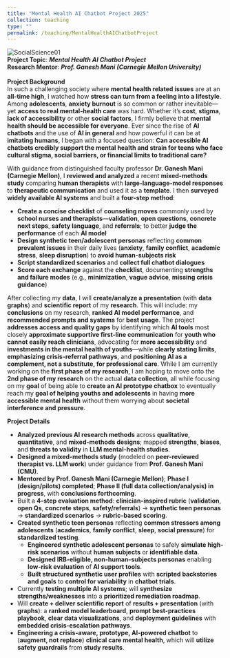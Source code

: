 ```yaml
---
title: "Mental Health AI Chatbot Project 2025"
collection: teaching
type: ""
permalink: /teaching/MentalHealthAIChatbotProject
---
```

![SocialScience01](https://www.tiffu.ca/images/ai1.png)
<br>**Project Topic**: <i>**Mental Health AI Chatbot Project**</i>
<br>**Research Mentor**: <i>**Prof. Ganesh Mani (Carnegie Mellon University)**</i>
<br><br>**Project Background**
<br>In such a challenging society where **mental health related issues** are at an **all-time high**, I watched how **stress can turn from a feeling into a lifestyle**. Among **adolescents**, **anxiety burnout** is so common or rather inevitable—yet **access to real mental-health care** was hard. Whether it’s **cost**, **stigma**, **lack of accessibility** or other **social factors**, I firmly believe that **mental health should be accessible for everyone**. Ever since the rise of **AI chatbots** and the use of **AI in general** and how powerful it can be at **imitating humans**, I began with a focused question: **Can accessible AI chatbots credibly support the mental health and strain for teens who face cultural stigma, social barriers, or financial limits to traditional care?**

With guidance from distinguished faculty professor **Dr. Ganesh Mani (Carnegie Mellon)**, I **reviewed and analyzed** a recent **mixed-methods study** comparing **human therapists** with **large-language-model responses** to **therapeutic communication** and used it as a **template**. I then **surveyed widely available AI systems** and built a **four-step method**:
* **Create a concise checklist** of **counseling moves** commonly used by **school nurses and therapists**—**validation**, **open questions**, **concrete next steps**, **safety language**, and **referrals**; to better **judge the performance** of each **AI model**
* **Design synthetic teen/adolescent personas** reflecting **common prevalent issues** in their daily lives (**anxiety**, **family conflict**, **academic stress**, **sleep disruption**) to **avoid human-subjects risk**
*  **Script standardized scenarios** and **collect full chatbot dialogues**
*  **Score each exchange** against the **checklist**, documenting **strengths and failure modes** (e.g., **minimization**, **vague advice**, **missing crisis guidance**)

After collecting my **data**, I will **create/analyze a presentation** (with **data graphs**) and **scientific report** of my **research**. This will include: my **conclusions** on my research, **ranked AI model performance**, and **recommended prompts and systems** for **best usage**. The project **addresses access and quality gaps** by identifying which **AI tools** most closely **approximate supportive first-line communication** for **youth who cannot easily reach clinicians**, advocating for **more accessibility** and **investments in the mental health of youths**—while **clearly stating limits**, **emphasizing crisis-referral pathways**, and **positioning AI as a complement, not a substitute, for professional care**. While I am currently working on the **first phase of my research**, I am hoping to move onto the **2nd phase of my research** on the actual **data collection**, all while focusing on my **goal** of being able to **create an AI prototype chatbox** to eventually reach my **goal of helping youths and adolescents** in having **more accessible mental health** without them worrying about **societal interference and pressure**.

**Project Details**
* **Analyzed previous AI research methods** across **qualitative**, **quantitative**, and **mixed-methods designs**; mapped **strengths**, **biases**, and **threats to validity** in **LLM mental-health studies**.
* **Designed a mixed-methods study** (modeled on **peer-reviewed therapist vs. LLM work**) under guidance from **Prof. Ganesh Mani (CMU)**.
* **Mentored by Prof. Ganesh Mani (Carnegie Mellon)**; **Phase I (design/pilots) completed**; **Phase II (full data collection/analysis) in progress**, with **conclusions forthcoming**.
* Built a **4-step evaluation method**: **clinician-inspired rubric** (**validation**, **open Qs**, **concrete steps**, **safety/referrals**) → **synthetic teen personas** → **standardized scenarios** → **rubric-based scoring**.
* **Created synthetic teen personas** reflecting **common stressors among adolescents** (**academics**, **family conflict**, **sleep**, **social pressure**) for **standardized testing**.
  * **Engineered synthetic adolescent personas** to safely **simulate high-risk scenarios** without **human subjects** or **identifiable data**.
  * **Designed IRB-eligible, non-human-subjects personas** enabling **low-risk evaluation** of **AI support tools**.
  * **Built structured synthetic user profiles** with **scripted backstories and goals** to **control for variability** in **chatbot trials**.
* Currently **testing multiple AI systems**; will **synthesize strengths/weaknesses** into a **prioritized remediation roadmap**.
* Will **create + deliver scientific report** of **results + presentation** (with **graphs**): a **ranked model leaderboard**, **prompt best-practices playbook**, **clear data visualizations**, and **deployment guidelines** with **embedded crisis-escalation pathways**.
* **Engineering a crisis-aware, prototype, AI-powered chatbot** to (**augment, not replace**) **clinical care mental health**, which will **utilize safety guardrails** from **study results**.







